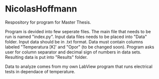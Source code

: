 # NicolasHoffmann
Respository for program for Master Thesis.

Program is devided into few seperate files. The main file that needs to be run is named "index.py". 
Input data files needs to be placed into "Data" folder. Input data should be in .txt format. Data must contain columns labeled "Temperatura [K]' and "Opor" (to be changed soon).
Program asks user for column separator and decimal sign of numbers in data sets. 
Resulting data is put into "Results" folder.

Data to analyze comes from my own LabView program that runs electrical tests in dependace of temperature.
